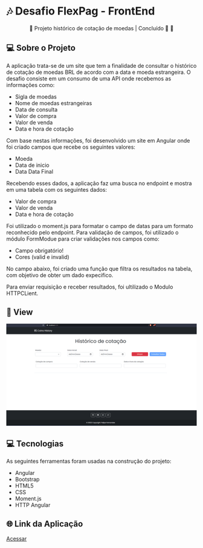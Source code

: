# 🎶 Desafio FlexPag - FrontEnd

<p align="center">
  🚧 Projeto histórico de cotação de moedas | Concluído 🚀 🚧
</p>

## 💻 Sobre o Projeto
<p>
  A aplicação trata-se de um site que tem a finalidade de consultar o histórico de cotação de moedas BRL de acordo com a data e moeda estrangeira.
  O desafio consiste em um consumo de uma API onde recebemos as informações como:
</p>

  - Sigla de moedas
  - Nome de moedas estrangeiras
  - Data de consulta
  - Valor de compra
  - Valor de venda
  - Data e hora de cotação

  Com base nestas informações, foi desenvolvido um site em Angular onde foi criado campos que recebe os seguintes valores:
  - Moeda
  - Data de inicio
  - Data Data Final
  
  Recebendo esses dados, a aplicação faz uma busca no endpoint e mostra em uma tabela com os seguintes dados:
  - Valor de compra
  - Valor de venda
  - Data e hora de cotação
  
  Foi utilizado o moment.js para formatar o campo de datas para um formato reconhecido pelo endpoint. Para validação de campos, foi utilizado o módulo FormModue para criar validações nos campos como:
  - Campo obrigatório!
  - Cores (valid e invalid)
  
  No campo abaixo, foi criado uma função que filtra os resultados na tabela, com objetivo de obter um dado expecifico.
  
  Para enviar requisição e receber resultados, foi ultilizado o Modulo HTTPCLient.
  
  ## 🎨 View
![djongaplaylist](https://raw.githubusercontent.com/ffernandescs/Desafio-FlexPag-FrontEnd/main/src/assets/img/Anima%C3%A7%C3%A3o.gif?token=GHSAT0AAAAAAB2B2IAS4X7HIC3IDUD7KTROY2N2THA)

## 💻 Tecnologias
As seguintes ferramentas foram usadas na construção do projeto:

- Angular
- Bootstrap
- HTML5
- CSS
- Moment.js
- HTTP Angular

## 🌐 Link da Aplicação 
<a href="https://coinshistory.netlify.app/" target="_blank" class="navbar-brand">
      <p>Acessar</p>
</a>

